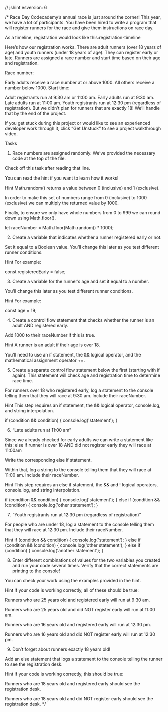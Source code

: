 // jshint esversion: 6

/*
Race Day
Codecademy’s annual race is just around the corner! This year, we have a lot of participants. You have been hired to write a program that will register runners for the race and give them instructions on race day.

As a timeline, registration would look like this:registration-timeline

Here’s how our registration works. There are adult runners (over 18 years of age) and youth runners (under 18 years of age). They can register early or late. Runners are assigned a race number and start time based on their age and registration.

Race number:

Early adults receive a race number at or above 1000.
All others receive a number below 1000.
Start time:

Adult registrants run at 9:30 am or 11:00 am.
Early adults run at 9:30 am.
Late adults run at 11:00 am.
Youth registrants run at 12:30 pm (regardless of registration).
But we didn’t plan for runners that are exactly 18! We’ll handle that by the end of the project.

If you get stuck during this project or would like to see an experienced developer work through it, click “Get Unstuck“ to see a project walkthrough video.

Tasks
1. Race numbers are assigned randomly. We’ve provided the necessary code at the top of the file.

Check off this task after reading that line.

You can read the hint if you want to learn how it works!


Hint
Math.random() returns a value between 0 (inclusive) and 1 (exclusive).

In order to make this set of numbers range from 0 (inclusive) to 1000 (exclusive) we can multiply the returned value by 1000.

Finally, to ensure we only have whole numbers from 0 to 999 we can round down using Math.floor().

let raceNumber = Math.floor(Math.random() * 1000);

2. Create a variable that indicates whether a runner registered early or not.

Set it equal to a Boolean value. You’ll change this later as you test different runner conditions.


Hint
For example:

const registeredEarly = false;

3. Create a variable for the runner’s age and set it equal to a number.

You’ll change this later as you test different runner conditions.


Hint
For example:

const age = 19;

4. Create a control flow statement that checks whether the runner is an adult AND registered early.

Add 1000 to their raceNumber if this is true.


Hint
A runner is an adult if their age is over 18.

You’ll need to use an if statement, the && logical operator, and the mathematical assignment operator +=.

5. Create a separate control flow statement below the first (starting with if again). This statement will check age and registration time to determine race time.

For runners over 18 who registered early, log a statement to the console telling them that they will race at 9:30 am. Include their raceNumber.


Hint
This step requires an if statement, the && logical operator, console.log, and string interpolation.

if (condition && condition) {
  console.log('statement');
}

6. “Late adults run at 11:00 am”

Since we already checked for early adults we can write a statement like this: else if runner is over 18 AND did not register early they will race at 11:00am

Write the corresponding else if statement.

Within that, log a string to the console telling them that they will race at 11:00 am. Include their raceNumber.


Hint
This step requires an else if statement, the && and ! logical operators, console.log, and string interpolation.

if (condition && condition) {
  console.log('statement');
} else if (condition && !condition) {
  console.log('other statement');
}

7. “Youth registrants run at 12:30 pm (regardless of registration)”

For people who are under 18, log a statement to the console telling them that they will race at 12:30 pm. Include their raceNumber.


Hint
if (condition && condition) {
  console.log('statement');
} else if (condition && !condition) {
  console.log('other statement');
} else if (condition) {
  console.log('another statement');
}

8. Enter different combinations of values for the two variables you created and run your code several times. Verify that the correct statements are printing to the console!

You can check your work using the examples provided in the hint.


Hint
If your code is working correctly, all of these should be true:

Runners who are 25 years old and registered early will run at 9:30 am.

Runners who are 25 years old and did NOT register early will run at 11:00 am.

Runners who are 16 years old and registered early will run at 12:30 pm.

Runners who are 16 years old and did NOT register early will run at 12:30 pm.

9. Don’t forget about runners exactly 18 years old!

Add an else statement that logs a statement to the console telling the runner to see the registration desk.


Hint
If your code is working correctly, this should be true:

Runners who are 18 years old and registered early should see the registration desk.

Runners who are 18 years old and did NOT register early should see the registration desk.
*/